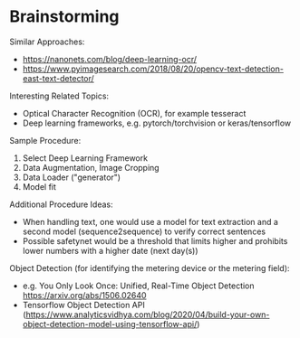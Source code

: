 # Brainstorming

Similar Approaches:
* https://nanonets.com/blog/deep-learning-ocr/
* https://www.pyimagesearch.com/2018/08/20/opencv-text-detection-east-text-detector/

Interesting Related Topics:
- Optical Character Recognition (OCR), for example tesseract
- Deep learning frameworks, e.g. pytorch/torchvision or keras/tensorflow

Sample Procedure:
1. Select Deep Learning Framework
1. Data Augmentation, Image Cropping
1. Data Loader ("generator")
1. Model fit

Additional Procedure Ideas:
- When handling text, one would use a model for text extraction and a second model (sequence2sequence) to verify correct sentences
- Possible safetynet would be a threshold that limits higher and prohibits lower numbers with a higher date (next day(s))

Object Detection (for identifying the metering device or the metering field):
- e.g. You Only Look Once: Unified, Real-Time Object Detection https://arxiv.org/abs/1506.02640
- Tensorflow Object Detection API (https://www.analyticsvidhya.com/blog/2020/04/build-your-own-object-detection-model-using-tensorflow-api/)